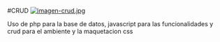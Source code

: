 #CRUD
[![imagen-crud.jpg](https://i.postimg.cc/xTN0HYWR/imagen-crud.jpg)](https://postimg.cc/0bxR1g5M)

Uso de php para la base de datos, javascript para las funcionalidades y crud para el ambiente y la maquetacion css
